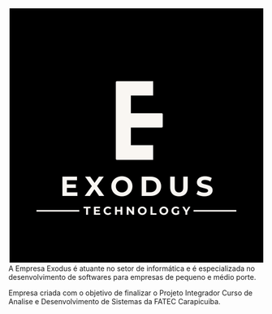 <div align="center"> <img src="EXODUS (1).png" with="100%"> </div

<p>A Empresa Exodus é atuante no setor de informática e é especializada no desenvolvimento de softwares para empresas de pequeno e médio porte.</p>

<p>Empresa criada com o objetivo de finalizar o Projeto Integrador Curso de Analise e Desenvolvimento de Sistemas da FATEC Carapicuiba.</p>
